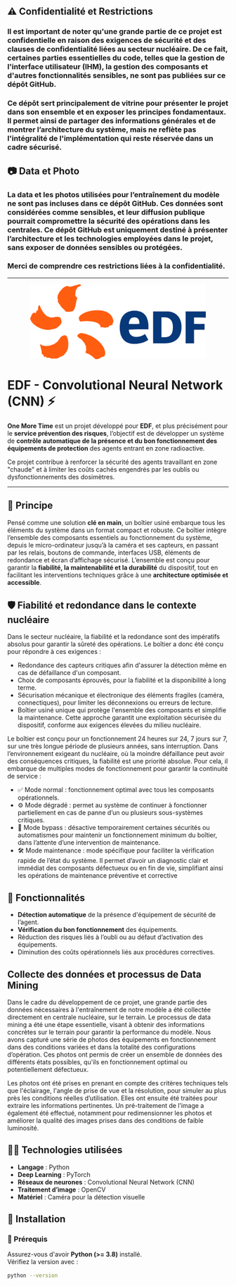 ## ⚠️ Confidentialité et Restrictions
### Il est important de noter qu'une grande partie de ce projet est confidentielle en raison des exigences de sécurité et des clauses de confidentialité liées au secteur nucléaire. De ce fait, certaines parties essentielles du code, telles que la gestion de l'interface utilisateur (IHM), la gestion des composants et d'autres fonctionnalités sensibles, ne sont pas publiées sur ce dépôt GitHub.

### Ce dépôt sert principalement de vitrine pour présenter le projet dans son ensemble et en exposer les principes fondamentaux. Il permet ainsi de partager des informations générales et de montrer l’architecture du système, mais ne reflète pas l'intégralité de l'implémentation qui reste réservée dans un cadre sécurisé.

## 📷 Data et Photo 
### La data et les photos utilisées pour l’entraînement du modèle ne sont pas incluses dans ce dépôt GitHub. Ces données sont considérées comme sensibles, et leur diffusion publique pourrait compromettre la sécurité des opérations dans les centrales.                                                                                                                                                         Ce dépôt GitHub est uniquement destiné à présenter l’architecture et les technologies employées dans le projet, sans exposer de données sensibles ou protégées.

### Merci de comprendre ces restrictions liées à la confidentialité.

---
<p align="center">
  <img src="Logo_EDF.png" alt="EDF ⚡️" width="400">
</p>

# EDF - Convolutional Neural Network (CNN) ⚡️

**One More Time** est un projet développé pour **EDF**, et plus précisément pour le **service prévention des risques**, l’objectif est de développer un système de **contrôle automatique de la présence et du bon fonctionnement des équipements de protection** des agents entrant en zone radioactive.

Ce projet contribue à renforcer la sécurité des agents travaillant en zone "chaude" et à limiter les coûts cachés engendrés par les oublis ou dysfonctionnements des dosimètres.

---

## 🔧 Principe 
Pensé comme une solution **clé en main**, un boîtier usiné embarque tous les éléments du système dans un format compact et robuste. Ce boîtier intègre l’ensemble des composants essentiels au fonctionnement du système, depuis le micro-ordinateur jusqu’à la caméra et ses capteurs, en passant par les relais, boutons de commande, interfaces USB, éléments de redondance et écran d’affichage sécurisé. L’ensemble est conçu pour garantir la **fiabilité, la maintenabilité et la durabilité** du dispositif, tout en facilitant les interventions techniques grâce à une **architecture optimisée et accessible**.

## 🛡️ Fiabilité et redondance dans le contexte nucléaire 
Dans le secteur nucléaire, la fiabilité et la redondance sont des impératifs absolus pour garantir la sûreté des opérations. Le boîtier a donc été conçu pour répondre à ces exigences :

- Redondance des capteurs critiques afin d'assurer la détection même en cas de défaillance d'un composant.
- Choix de composants éprouvés, pour la fiabilité et la disponibilité à long terme.
- Sécurisation mécanique et électronique des éléments fragiles (caméra, connectiques), pour limiter les déconnexions ou erreurs de lecture.
- Boîtier usiné unique qui protège l'ensemble des composants et simplifie la maintenance.
Cette approche garantit une exploitation sécurisée du dispositif, conforme aux exigences élevées du milieu nucléaire.


Le boîtier est conçu pour un fonctionnement 24 heures sur 24, 7 jours sur 7, sur une très longue période de plusieurs années, sans interruption.
Dans l’environnement exigeant du nucléaire, où la moindre défaillance peut avoir des conséquences critiques, la fiabilité est une priorité absolue.
Pour cela, il embarque de multiples modes de fonctionnement pour garantir la continuité de service : 

- ✅ Mode normal : fonctionnement optimal avec tous les composants opérationnels.
- ⚙️ Mode dégradé : permet au système de continuer à fonctionner partiellement en cas de panne d’un ou plusieurs sous-systèmes critiques.
- 🔄 Mode bypass : désactive temporairement certaines sécurités ou automatismes pour maintenir un fonctionnement minimum du boîtier, dans l’attente d’une intervention de maintenance.
- 🛠️ Mode maintenance : mode spécifique pour faciliter la vérification rapide de l’état du système. Il permet d’avoir un diagnostic clair et immédiat des composants défectueux ou en fin de vie, simplifiant ainsi les opérations de maintenance préventive et corrective

## 🚀 Fonctionnalités
- **Détection automatique** de la présence d'équipement de sécurité de l’agent.
- **Vérification du bon fonctionnement** des équipements.
- Réduction des risques liés à l’oubli ou au défaut d’activation des équipements.
- Diminution des coûts opérationnels liés aux procédures correctives.

## Collecte des données et processus de Data Mining
Dans le cadre du développement de ce projet, une grande partie des données nécessaires à l'entraînement de notre modèle a été collectée directement en centrale nucléaire, sur le terrain. Le processus de data mining a été une étape essentielle, visant à obtenir des informations concrètes sur le terrain pour garantir la performance du modèle.
Nous avons capturé une série de photos des équipements en fonctionnement dans des conditions variées et dans la totalité des configurations d’opération. Ces photos ont permis de créer un ensemble de données des différents états possibles, qu'ils en fonctionnement optimal ou potentiellement défectueux.

Les photos ont été prises en prenant en compte des critères techniques tels que l'éclairage, l'angle de prise de vue et la résolution, pour simuler au plus près les conditions réelles d’utilisation. Elles ont ensuite été traitées pour extraire les informations pertinentes. Un pré-traitement de l’image a également été effectué, notamment pour redimensionner les photos et améliorer la qualité des images prises dans des conditions de faible luminosité.

## 🧑‍💻 Technologies utilisées
- **Langage** : Python
- **Deep Learning** : PyTorch
- **Réseaux de neurones** : Convolutional Neural Network (CNN)
- **Traitement d’image** : OpenCV
- **Matériel** : Caméra pour la détection visuelle



## 📂 Installation

### 📌 Prérequis
Assurez-vous d'avoir **Python (>= 3.8)** installé.  
Vérifiez la version avec :
```bash
python --version

